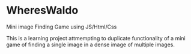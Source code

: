 # WheresWaldo
Mini image Finding Game using JS/Html/Css


This is a learning project attmempting to duplicate functionality of a mini game of 
finding a single image in a dense image of multiple images. 
